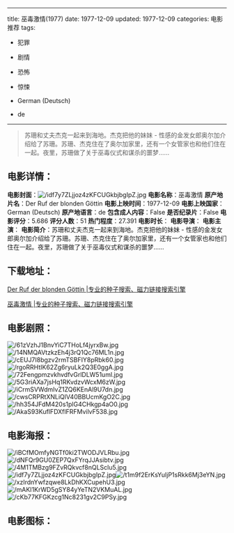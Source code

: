 
---
title: 巫毒激情(1977)
date: 1977-12-09
updated: 1977-12-09
categories: 电影推荐
tags:
- 犯罪
- 剧情
- 恐怖
- 惊悚

- German (Deutsch)
- de
---


> 苏珊和丈夫杰克一起来到海地。杰克把他的妹妹 - 性感的金发女郎奥尔加介绍给了苏珊。苏珊、杰克住在了奥尔加家里，还有一个女管家也和他们住在一起。夜里，苏珊做了关于巫毒仪式和谋杀的噩梦……

## **电影详情**：

**电影封面**：<img src="https://image.tmdb.org/t/p/w200/idf7y7ZLjjoz4zKFCUGkbjbgIpZ.jpg" alt="/idf7y7ZLjjoz4zKFCUGkbjbgIpZ.jpg" title="/idf7y7ZLjjoz4zKFCUGkbjbgIpZ.jpg">
**电影名称**：巫毒激情
**原产地片名**：Der Ruf der blonden Göttin
**电影上映时间**：1977-12-09
**电影上映国家**：German (Deutsch)
**原产地语言**：de
**包含成人内容**：False
**是否纪录片**：False
**电影评分**：5.686
**评分人数**：51
**热门程度**：27.391
**电影时长**：
**电影导演**：
**电影主演**：
**电影简介**：苏珊和丈夫杰克一起来到海地。杰克把他的妹妹 - 性感的金发女郎奥尔加介绍给了苏珊。苏珊、杰克住在了奥尔加家里，还有一个女管家也和他们住在一起。夜里，苏珊做了关于巫毒仪式和谋杀的噩梦……

## **下载地址**：
[Der Ruf der blonden Göttin |专业的种子搜索、磁力链接搜索引擎](https://movie.amd794.com:2083/?search=Der%20Ruf%20der%20blonden%20G%C3%B6ttin&ordering=&mode=match_phrase&page_size=10&page=1)

[巫毒激情 |专业的种子搜索、磁力链接搜索引擎](https://movie.amd794.com:2083/?search=%E5%B7%AB%E6%AF%92%E6%BF%80%E6%83%85&ordering=&mode=match_phrase&page_size=10&page=1)
 

## **电影剧照**：
<img src="https://image.tmdb.org/t/p/original/61zVzhJ1BnvYiC7THoLf4jyrxBw.jpg" alt="/61zVzhJ1BnvYiC7THoLf4jyrxBw.jpg" title="/61zVzhJ1BnvYiC7THoLf4jyrxBw.jpg"><img src="https://image.tmdb.org/t/p/original/14NMQAVtzkzEh4j3rQ1Qc76ML1n.jpg" alt="/14NMQAVtzkzEh4j3rQ1Qc76ML1n.jpg" title="/14NMQAVtzkzEh4j3rQ1Qc76ML1n.jpg"><img src="https://image.tmdb.org/t/p/original/cEUJ7I8bgzv2rmTSBFIY8pRbk60.jpg" alt="/cEUJ7I8bgzv2rmTSBFIY8pRbk60.jpg" title="/cEUJ7I8bgzv2rmTSBFIY8pRbk60.jpg"><img src="https://image.tmdb.org/t/p/original/rgoRRHtIK62Zg6ryuLk2Q3E0ggA.jpg" alt="/rgoRRHtIK62Zg6ryuLk2Q3E0ggA.jpg" title="/rgoRRHtIK62Zg6ryuLk2Q3E0ggA.jpg"><img src="https://image.tmdb.org/t/p/original/72FengpmzvkhvdfvGrlDLW51uml.jpg" alt="/72FengpmzvkhvdfvGrlDLW51uml.jpg" title="/72FengpmzvkhvdfvGrlDLW51uml.jpg"><img src="https://image.tmdb.org/t/p/original/5G3riAXa7jsHq1RKvdzvWcxM6zW.jpg" alt="/5G3riAXa7jsHq1RKvdzvWcxM6zW.jpg" title="/5G3riAXa7jsHq1RKvdzvWcxM6zW.jpg"><img src="https://image.tmdb.org/t/p/original/iCrmSVWdmIvZ1ZQ6KEnAl9U7dn.jpg" alt="/iCrmSVWdmIvZ1ZQ6KEnAl9U7dn.jpg" title="/iCrmSVWdmIvZ1ZQ6KEnAl9U7dn.jpg"><img src="https://image.tmdb.org/t/p/original/cwsCRPRtXNLiQlV40BBUcmKgO2C.jpg" alt="/cwsCRPRtXNLiQlV40BBUcmKgO2C.jpg" title="/cwsCRPRtXNLiQlV40BBUcmKgO2C.jpg"><img src="https://image.tmdb.org/t/p/original/hh354JFdM420s1plG4CHkgp4aO0.jpg" alt="/hh354JFdM420s1plG4CHkgp4aO0.jpg" title="/hh354JFdM420s1plG4CHkgp4aO0.jpg"><img src="https://image.tmdb.org/t/p/original/AkaS93KufIFDXflFRFMvilvF538.jpg" alt="/AkaS93KufIFDXflFRFMvilvF538.jpg" title="/AkaS93KufIFDXflFRFMvilvF538.jpg">

## **电影海报**：
<img src="https://image.tmdb.org/t/p/original/iBCfMOmfyNGTf0ki2TWODJVLRbu.jpg" alt="/iBCfMOmfyNGTf0ki2TWODJVLRbu.jpg" title="/iBCfMOmfyNGTf0ki2TWODJVLRbu.jpg"><img src="https://image.tmdb.org/t/p/original/dNFQr9GU0ZEP7QxFYrqJJAsibtv.jpg" alt="/dNFQr9GU0ZEP7QxFYrqJJAsibtv.jpg" title="/dNFQr9GU0ZEP7QxFYrqJJAsibtv.jpg"><img src="https://image.tmdb.org/t/p/original/4M1TMBzg9FZvRQkvcf8nQLSclu5.jpg" alt="/4M1TMBzg9FZvRQkvcf8nQLSclu5.jpg" title="/4M1TMBzg9FZvRQkvcf8nQLSclu5.jpg"><img src="https://image.tmdb.org/t/p/original/idf7y7ZLjjoz4zKFCUGkbjbgIpZ.jpg" alt="/idf7y7ZLjjoz4zKFCUGkbjbgIpZ.jpg" title="/idf7y7ZLjjoz4zKFCUGkbjbgIpZ.jpg"><img src="https://image.tmdb.org/t/p/original/t1m9f2ErKsYuIjP1sRkk6Mj3eYN.jpg" alt="/t1m9f2ErKsYuIjP1sRkk6Mj3eYN.jpg" title="/t1m9f2ErKsYuIjP1sRkk6Mj3eYN.jpg"><img src="https://image.tmdb.org/t/p/original/xzIrdnYwfzqwe8LkDhKXCupehU3.jpg" alt="/xzIrdnYwfzqwe8LkDhKXCupehU3.jpg" title="/xzIrdnYwfzqwe8LkDhKXCupehU3.jpg"><img src="https://image.tmdb.org/t/p/original/mAKI1KrWD5gSY84yYeTN2VKMuAL.jpg" alt="/mAKI1KrWD5gSY84yYeTN2VKMuAL.jpg" title="/mAKI1KrWD5gSY84yYeTN2VKMuAL.jpg"><img src="https://image.tmdb.org/t/p/original/cKb77KFGKzcg1Nc8231gv2C9PSy.jpg" alt="/cKb77KFGKzcg1Nc8231gv2C9PSy.jpg" title="/cKb77KFGKzcg1Nc8231gv2C9PSy.jpg">

## **电影图标**：

